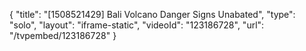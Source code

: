 {
    "title": "[1508521429] Bali Volcano Danger Signs Unabated",
    "type": "solo",
    "layout": "iframe-static",
    "videoId": "123186728",
    "url": "\/tvpembed\/123186728"
}